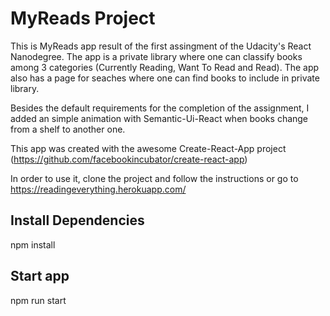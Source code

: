 # MyReads Project

This is MyReads app result of  the first assingment of the Udacity's React Nanodegree. The app is a private library where one can classify books among 3 categories (Currently Reading, Want To Read and Read). The app also has a page for seaches where one can find books to include in private library. 

Besides the default requirements for the completion of the assignment, I added an simple animation with Semantic-Ui-React when books change from a shelf to another one. 

This app was created with the awesome Create-React-App project (https://github.com/facebookincubator/create-react-app)

In order to use it, clone the project and follow the instructions or go to https://readingeverything.herokuapp.com/

## Install Dependencies

npm install

## Start app

npm run start

